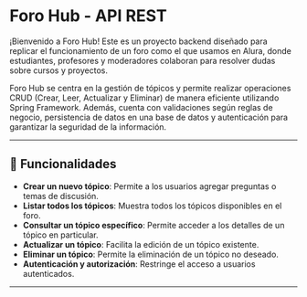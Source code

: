 # Foro Hub - API REST

¡Bienvenido a Foro Hub! Este es un proyecto backend diseñado para replicar el funcionamiento de un foro como el que usamos en Alura, donde estudiantes, profesores y moderadores colaboran para resolver dudas sobre cursos y proyectos.

Foro Hub se centra en la gestión de tópicos y permite realizar operaciones CRUD (Crear, Leer, Actualizar y Eliminar) de manera eficiente utilizando Spring Framework. Además, cuenta con validaciones según reglas de negocio, persistencia de datos en una base de datos y autenticación para garantizar la seguridad de la información.

---

## 🧩 Funcionalidades

- **Crear un nuevo tópico**: Permite a los usuarios agregar preguntas o temas de discusión.
- **Listar todos los tópicos**: Muestra todos los tópicos disponibles en el foro.
- **Consultar un tópico específico**: Permite acceder a los detalles de un tópico en particular.
- **Actualizar un tópico**: Facilita la edición de un tópico existente.
- **Eliminar un tópico**: Permite la eliminación de un tópico no deseado.
- **Autenticación y autorización**: Restringe el acceso a usuarios autenticados.

---


